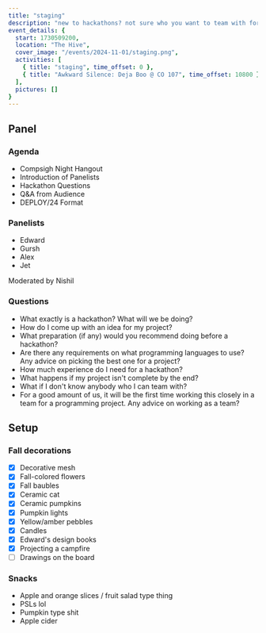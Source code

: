 ```yaml
---
title: "staging"
description: "new to hackathons? not sure who you want to team with for DEPLOY/24? come to staging, a chill team-building social and how-to-hackathon panel! grab your friends, hang out, form teams, and hear from previous hackathon winners about their experiences & mindsets. we'll also have food, Fall decorations, and the usual compsigh night vibes :)"
event_details: {
  start: 1730509200,
  location: "The Hive",
  cover_image: "/events/2024-11-01/staging.png",
  activities: [
    { title: "staging", time_offset: 0 },
    { title: "Awkward Silence: Deja Boo @ CO 107", time_offset: 10800 },
  ],
  pictures: []
}
---
```


## Panel

### Agenda

- Compsigh Night Hangout
- Introduction of Panelists
- Hackathon Questions
- Q&A from Audience
- DEPLOY/24 Format

### Panelists

- Edward
- Gursh
- Alex
- Jet

Moderated by Nishil

### Questions

- What exactly is a hackathon? What will we be doing?
- How do I come up with an idea for my project?
- What preparation (if any) would you recommend doing before a hackathon?
- Are there any requirements on what programming languages to use? Any advice on picking the best one for a project?
- How much experience do I need for a hackathon?
- What happens if my project isn't complete by the end?
- What if I don't know anybody who I can team with?
- For a good amount of us, it will be the first time working this closely in a team for a programming project. Any advice on working as a team?

## Setup

### Fall decorations

- [x] Decorative mesh
- [x] Fall-colored flowers
- [x] Fall baubles
- [x] Ceramic cat
- [x] Ceramic pumpkins
- [x] Pumpkin lights
- [x] Yellow/amber pebbles
- [x] Candles
- [x] Edward's design books
- [x] Projecting a campfire
- [ ] Drawings on the board

### Snacks

- Apple and orange slices / fruit salad type thing
- PSLs lol
- Pumpkin type shit
- Apple cider
